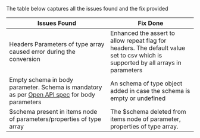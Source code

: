 The table below captures all the issues found and the fix provided

Issues Found | Fix Done
------------ | -------------
Headers Parameters of type array caused error during the conversion | Enhanced the assert to allow repeat flag for headers. The default value set to csv which is supported by all arrays in parameters
Empty schema in body parameter. Schema is mandatory as per [Open API spec](https://github.com/OAI/OpenAPI-Specification/blob/master/versions/2.0.md#parameterObject) for body parameters | An schema of type object added in case the schema is empty or undefined
$schema present in items node of parameters/properties of type array | The $schema deleted from items node of parameter, properties of type array.
